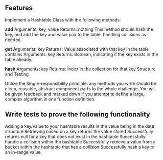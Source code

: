 ## Features

Implement a Hashtable Class with the following methods:

**add**
Arguments: key, value
Returns: nothing
This method should hash the key, and add the key and value pair to the table, handling collisions as needed.

**get**
Arguments: key
Returns: Value associated with that key in the table
contains
Arguments: key
Returns: Boolean, indicating if the key exists in the table already.

**hash**
Arguments: key
Returns: Index in the collection for that key
Structure and Testing

Utilize the Single-responsibility principle: any methods you write should be clean, reusable, abstract component parts to the whole challenge. You will be given feedback and marked down if you attempt to define a large, complex algorithm in one function definition.

## Write tests to prove the following functionality

Adding a key/value to your hashtable results in the value being in the data structure
Retrieving based on a key returns the value stored
Successfully returns null for a key that does not exist in the hashtable
Successfully handle a collision within the hashtable
Successfully retrieve a value from a bucket within the hashtable that has a collision
Successfully hash a key to an in-range value
